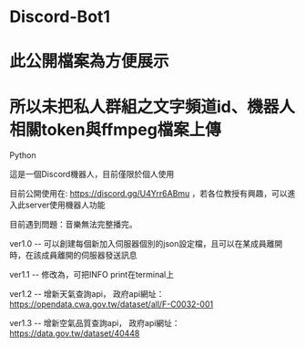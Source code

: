 # Discord-Bot1
# 此公開檔案為方便展示
# 所以未把私人群組之文字頻道id、機器人相關token與ffmpeg檔案上傳

Python


這是一個Discord機器人，目前僅限於個人使用


目前公開使用在: https://discord.gg/U4Yrr6ABmu
，若各位教授有興趣，可以進入此server使用機器人功能


目前遇到問題：音樂無法完整播完。


ver1.0 -- 可以創建每個新加入伺服器個別的json設定檔，且可以在某成員離開時，在該成員離開的伺服器發送訊息


ver1.1 -- 修改為，可把INFO print在terminal上

ver1.2 -- 增新天氣查詢api，
政府api網址：https://opendata.cwa.gov.tw/dataset/all/F-C0032-001

ver1.3 -- 增新空氣品質查詢api，
政府api網址：https://data.gov.tw/dataset/40448


